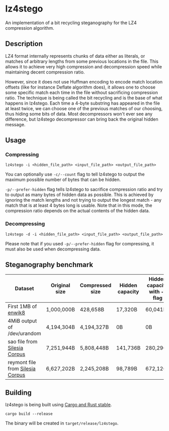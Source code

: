 lz4stego
========

An implementation of a bit recycling steganography for the LZ4 compression algorithm.

## Description

LZ4 format internally represents chunks of data either as literals, or matches of arbitrary lengths from some previous locations in the file. This allows it to achieve very high compression and decompression speed while maintaining decent compression ratio.

However, since it does not use Huffman encoding to encode match location offsets (like for instance Deflate algorithm does), it allows one to choose some specific match each time in the file without sacrificing compression ratio. The technique is being called the bit recycling and is the base of what happens in lz4stego. Each time a 4-byte substring has appeared in the file at least twice, we can choose one of the previous matches of our choosing, thus hiding some bits of data. Most decompressors won't ever see any difference, but lz4stego decompressor can bring back the original hidden message.   

## Usage

### Compressing

```
lz4stego -i <hidden_file_path> <input_file_path> <output_file_path>
```

You can optionally use `-c/--count` flag to tell lz4stego to output the maximum possible number of bytes that can be hidden.

`-p/--prefer-hidden` flag tells lz4stego to sacrifice compression ratio and try to output as many bytes of hidden data as possible. This is achieved by ignoring the match lengths and not trying to output the longest match - any match that is at least 4 bytes long is usable. Note that in this mode, the compression ratio depends on the actual contents of the hidden data.

### Decompressing

```
lz4stego -d -i <hidden_file_path> <input_file_path> <output_file_path>
```

Please note that if you used `-p/--prefer-hidden` flag for compressing, it must also be used when decompressing data.

## Steganography benchmark

| Dataset                               | Original size | Compressed size | Hidden capacity | Hidden capacity with `-p` flag |
|---------------------------------------|---------------|-----------------|-----------------|--------------------------------|
| First 1MB of [enwik8][1]              | 1,000,000B    | 428,658B        | 17,320B         | 60,041B                        |
| 4MiB output of /dev/urandom           | 4,194,304B    | 4,194,327B      | 0B              | 0B                             |
| sao file from [Silesia Corpus][2]     | 7,251,944B    | 5,808,448B      | 141,736B        | 280,296B                       |
| reymont file from [Silesia Corpus][2] | 6,627,202B    | 2,245,208B      | 98,789B         | 672,126B                       |

[1]: https://cs.fit.edu/~mmahoney/compression/textdata.html
[2]: http://sun.aei.polsl.pl/~sdeor/index.php?page=silesia

## Building
lz4stego is being built using [Cargo and Rust stable](https://www.rust-lang.org/tools/install).

```
cargo build --release
```

The binary will be created in `target/release/lz4stego`.

